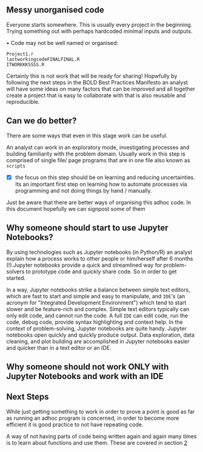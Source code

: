 

## Messy unorganised code 

Everyone starts somewhere. This is usually every project in the beginning. 
Trying something out with perhaps hardcoded minimal inputs and outputs.


• Code may not be well named or organised:

    Project1.r  
    lastworkingcodeFINALFINAL.R 
    ITWORKKKSSSS.R


Certainly this is not work that will be ready for sharing! Hopwfully by following the next steps in the BOLD Best Practices Manifesto an
analyst will have some ideas on many factors that can be improved and all together create a project that is easy to collaborate with that is
also reusable and reproducible.


## Can we do better?


There are some ways that even in this stage work can be useful.

An analyst can work in an exploratory mode, investigating processes and building familiarity with the problem domain. 
Usually work in this step is comprised of single file/ page programs that are in one file also known as `scripts` 

- [x] the focus on this step should be on learning and reducing uncertainties. Its an important first step on learning how to automate processes via programming and not doing things by hand / manually. 

Just be aware that there are better ways of organising this adhoc code. In this document hopefully we can signpost some of them



## Why someone should start to use Jupyter Notebooks?

By using technologies such as Jupyter notebooks (in Python/R)  an analyst explain how a process works to other people or him/herself after 6 months (!).Jupyter notebooks provide a quick and streamlined way for problem-solvers to prototype code and quickly share code. So in order to get started.

In a way, Jupyter notebooks strike a balance between simple text editors, which are fast to start and simple and easy to manipulate, and `IDE`'s (an acronym for "Integrated Development Environment") which tend to start slower and be feature-rich and complex. Simple text editors typically can only edit code, and cannot run the code. A full `IDE` can edit code, run the code, debug code, provide syntax highlighting and context help. In the context of problem-solving, Jupyter notebooks are quite handy. Jupyter notebooks open quickly and quickly produce output. Data exploration, data cleaning, and plot building are accomplished in Jupyter notebooks easier and quicker than in a text editor or an IDE.

## Why someone should not work ONLY with Jupyter Notebooks and work with an IDE




## Next Steps


While just getting something to work in order to prove a point is good as far as running an adhoc program is concerned, 
in order to become more efficient it is good practice to not have repeating code. 

A way of not having parts of code being written again and again many times is to learn about functions and use them. These are covered in section [2](2_reusable_code.md)
